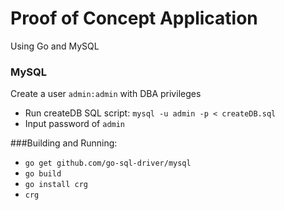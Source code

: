 # Proof of Concept Application

Using Go and MySQL

### MySQL
Create a user `admin:admin` with DBA privileges
 - Run createDB SQL script: `mysql -u admin -p < createDB.sql`
 - Input password of `admin`
 


###Building and Running:
 - `go get github.com/go-sql-driver/mysql`
 - `go build`
 - `go install crg`
 - `crg`